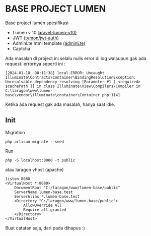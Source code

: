 # BASE PROJECT LUMEN

Base project lumen spesifikasi

 - Lumen v 10 [laravel-lumen-v10)](https://lumen.laravel.com/docs/10.x)
 - JWT ([tymon/jwt-auth)](https://jwt-auth.readthedocs.io/en/develop/lumen-installation/)
- AdminLte html template [(adminLte)](https://adminlte.io/)
- Captcha 

Ada masalah di project ini selalu nulis error di log walaupun gak ada request. errornya seperti ini :

    [2024-01-18  00:11:38] local.ERROR: Uncaught Illuminate\Contracts\Container\BindingResolutionException: Unresolvable dependency resolving [Parameter #1 [ <required> $cachePath ]] in class Illuminate\View\Compilers\Compiler in C:\laragon\www\lumen-base\vendor\illuminate\container\Container.php:1141
Ketika ada request gak ada masalah, hanya saat idle.

## Init

Migration

    php artisan migrate --seed
Run

    php -S localhost:8080 -t public
  
  atau laragon vhost (apache)
  

    listen 8080
    <VirtualHost *:8080> 
	    DocumentRoot "C:/laragon/www/lumen-base/public"
	    ServerName lumen-base.test
	    ServerAlias *.lumen-base.test
	    <Directory "C:/laragon/www/lumen-base/public">
	        AllowOverride All
	        Require all granted
	    </Directory> 
    </VirtualHost>

Buat catatan saja, dari pada dihapus :)
